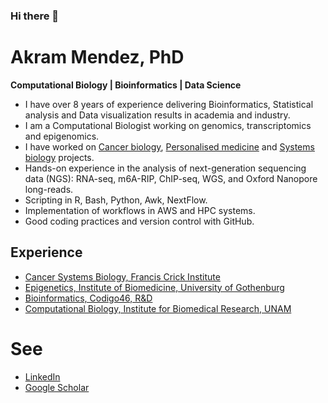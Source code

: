 ### Hi there 👋


# Akram Mendez, PhD
**Computational Biology | Bioinformatics | Data Science**

* I have over 8 years of experience delivering Bioinformatics, Statistical analysis and Data visualization results in academia and industry.
* I am a Computational Biologist working on genomics, transcriptomics and epigenomics. 
* I have worked on [Cancer biology](https://www.biorxiv.org/content/10.1101/2024.01.24.576991v1), [Personalised medicine](https://www.linkedin.com/company/codigo46/) and [Systems biology](https://doi.org/10.1007/978-1-4939-8618-7_9) projects.
* Hands-on experience in the analysis of next-generation sequencing data (NGS): RNA-seq, m6A-RIP, ChIP-seq, WGS, and Oxford Nanopore long-reads.
* Scripting in R, Bash, Python, Awk, NextFlow.
* Implementation of workflows in AWS and HPC systems.
* Good coding practices and version control with GitHub.

## Experience
  * [Cancer Systems Biology, Francis Crick Institute](https://www.crick.ac.uk/research/labs/francesca-ciccarelli)
  * [Epigenetics, Institute of Biomedicine, University of Gothenburg](https://www.gu.se/en/research/tanmoy-mondal)
  * [Bioinformatics, Codigo46, R&D](http://linkedin.com/company/codigo46/)
  * [Computational Biology, Institute for Biomedical Research, UNAM](https://www.linkedin.com/in/dr-luis-mendoza)

# See
- [LinkedIn](https://www.linkedin.com/in/akram-mendez/)
- [Google Scholar](https://scholar.google.com/citations?hl=en&user=temiXDwAAAAJ)

